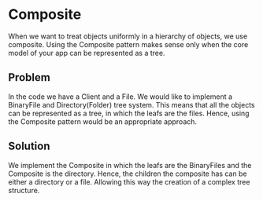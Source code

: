 # Composite

When we want to treat objects uniformly in a hierarchy of objects, we use composite.
Using the Composite pattern makes sense only when the core model of your app can be
represented as a tree.

## Problem

In the code we have a Client and a File. We would like to implement a BinaryFile and Directory(Folder)
tree system. This means that all the objects can be represented as a tree, in which the leafs
are the files. Hence, using the Composite pattern would be an appropriate approach.

## Solution

We implement the Composite in which the leafs are the BinaryFiles and the Composite is the 
directory. Hence, the children the composite has can be either a directory or a file. 
Allowing this way the creation of a complex tree structure.